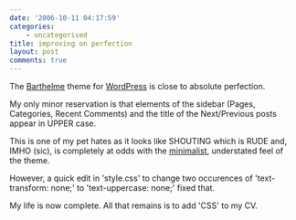 ```yaml
---
date: '2006-10-11 04:17:59'
categories:
    - uncategorised
title: improving on perfection
layout: post
comments: true
---
```


The [Barthelme](http://www.plaintxt.org/themes/barthelme/) theme for
[WordPress](http://wordpress.org/) is close to absolute perfection.

My only minor reservation is that elements of the sidebar (Pages,
Categories, Recent Comments) and the title of the Next/Previous posts
appear in UPPER case.

This is one of my pet hates as it looks like SHOUTING which is RUDE and,
IMHO (sic), is completely at odds with the
[minimalist](http://www.nbrightside.com/blog/2006/08/04/minimalism-begins-in-nepal/),
understated feel of the theme.

However, a quick edit in 'style.css' to change two occurences of
'text-transform: none;' to 'text-uppercase: none;' fixed that.

My life is now complete. All that remains is to add 'CSS' to my CV.
